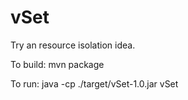# vSet
Try an resource isolation idea.

To build:
mvn package

To run:
java -cp ./target/vSet-1.0.jar vSet

